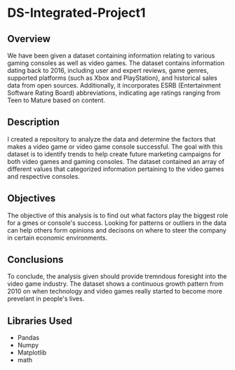 # DS-Integrated-Project1

## Overview 
We have been given a dataset containing information relating to various gaming consoles as well as video games. The dataset contains information dating back to 2016, including user and expert reviews, game genres, supported platforms (such as Xbox and PlayStation), and historical sales data from open sources. Additionally, it incorporates ESRB (Entertainment Software Rating Board) abbreviations, indicating age ratings ranging from Teen to Mature based on content.

## Description 
I created a repository to analyze the data and determine the factors that makes a video game or video game console successful. The goal with this dataset is to identify trends to help create future marketing campaigns for both video games and gaming consoles. The dataset contained an array of different values that categorized information pertaining to the video games and respective consoles. 

## Objectives 
The objective of this analysis is to find out what factors play the biggest role for a gmes or console's success. Looking for patterns or outliers in the data can help others form opinions and decisons on where to steer the company in certain economic environments. 

## Conclusions
To conclude, the analysis given should provide tremndous foresight into the video game industry. The dataset shows a continuous growth pattern from 2010 on when technology and video games really started to become more prevelant in people's lives. 

## Libraries Used 
- Pandas
- Numpy
- Matplotlib
- math 
